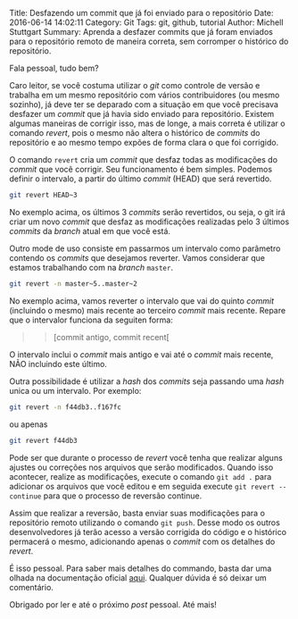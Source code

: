Title: Desfazendo um commit que já foi enviado para o repositório
Date: 2016-06-14 14:02:11
Category: Git
Tags: git, github, tutorial
Author: Michell Stuttgart
Summary: Aprenda a desfazer commits que já foram enviados para o repositório remoto de maneira correta, sem corromper o histórico do repositório.

Fala pessoal, tudo bem?

Caro leitor, se você costuma utilizar o *git* como controle de versão e trabalha em um mesmo repositório com vários contribuidores (ou mesmo sozinho), já deve ter se deparado com a situação em que você precisava desfazer um *commit* que já havia sido enviado para repositório. Existem algumas maneiras de corrigir isso, mas de longe, a mais correta é utilizar o comando *revert*, pois o mesmo não altera o histórico de *commits* do repositório e ao mesmo tempo expões de forma clara o que foi corrigido.

O comando `revert` cria um *commit* que desfaz todas as modificações do *commit* que você corrigir. Seu funcionamento é bem simples. Podemos definir o intervalo, a partir do último *commit* (HEAD) que será revertido.

```bash
git revert HEAD~3
```
No exemplo acima, os últimos 3 *commits* serão revertidos, ou seja, o git irá criar um novo *commit* que desfaz as modificações realizadas pelo 3 últimos *commits* da *branch* atual em que você está.

Outro mode de uso consiste em passarmos um intervalo como parâmetro contendo os *commits* que desejamos reverter. Vamos considerar que estamos trabalhando com na *branch* `master`.

```bash
git revert -n master~5..master~2
```

No exemplo acima, vamos reverter o intervalo que vai do quinto *commit* (incluindo o mesmo) mais recente ao terceiro *commit* mais recente. Repare que o intervalor funciona da seguiten forma: 

>> [commit antigo, commit recent[

O intervalo inclui o *commit* mais antigo e vai até o *commit* mais recente, NÃO incluindo este último.

Outra possibilidade é utilizar a *hash* dos *commits* seja passando uma *hash* unica ou um intervalo. Por exemplo:

```bash
git revert -n f44db3..f167fc
```
ou apenas

```bash
git revert f44db3
```

Pode ser que durante o processo de *revert* você tenha que realizar alguns ajustes ou correções nos arquivos que serão modificados. Quando isso acontecer, realize as modificações, execute o comando `git add .` para adicionar os arquivos que você editou e em seguida execute `git revert --continue` para que o processo de reversão continue.

Assim que realizar a reversão, basta enviar suas modificações para o repositório remoto utilizando o comando `git push`. Desse modo os outros desenvolvedores já terão acesso a versão corrigida do código e o histórico permacerá o mesmo, adicionando apenas o *commit* com os detalhes do *revert*.

É isso pessoal. Para saber mais detalhes do commando, basta dar uma olhada na documentação oficial [aqui](https://git-scm.com/docs/git-revert). Qualquer dúvida é só deixar um comentário.

Obrigado por ler e até o próximo *post* pessoal. Até mais!

